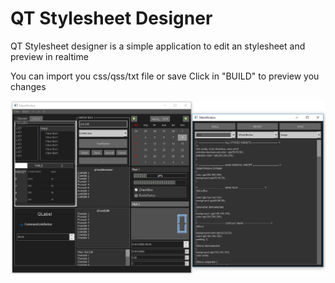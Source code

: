 # QT Stylesheet Designer

QT Stylesheet designer is a simple application to edit an stylesheet and preview in realtime

You can import you css/qss/txt file or save
Click in "BUILD" to preview you changes

![Print](/assets/print.PNG)
